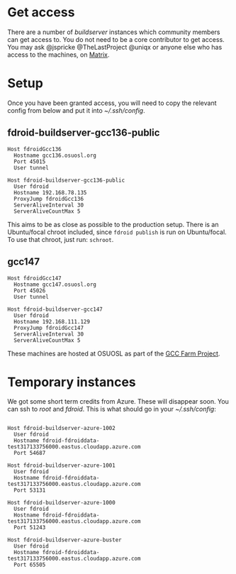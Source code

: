 # Get access

There are a number of _buildserver_ instances which community members can get access to.  You do not need to be a core contributor to get access. You may ask @jspricke @TheLastProject @uniqx or anyone else who has access to the machines, on [Matrix](https://matrix.to/#/#fdroid-dev:f-droid.org).

# Setup

Once you have been granted access, you will need to copy the relevant config from below and put it into _~/.ssh/config_.

## fdroid-buildserver-gcc136-public

```config
Host fdroidGcc136
  Hostname gcc136.osuosl.org
  Port 45015
  User tunnel

Host fdroid-buildserver-gcc136-public
  User fdroid
  Hostname 192.168.78.135
  ProxyJump fdroidGcc136
  ServerAliveInterval 30
  ServerAliveCountMax 5
```

This aims to be as close as possible to the production setup.  There is an Ubuntu/focal chroot included, since `fdroid publish` is run on Ubuntu/focal.  To use that chroot, just run: `schroot`.


## gcc147

```config
Host fdroidGcc147
  Hostname gcc147.osuosl.org
  Port 45026
  User tunnel

Host fdroid-buildserver-gcc147
  User fdroid
  Hostname 192.168.111.129
  ProxyJump fdroidGcc147
  ServerAliveInterval 30
  ServerAliveCountMax 5

```

These machines are hosted at OSUOSL as part of the [GCC Farm Project](https://cfarm.tetaneutral.net/machines/list/).


# Temporary instances

We got some short term credits from Azure.  These will disappear soon.  You can ssh to _root_ and _fdroid_.  This is what should go in your _~/.ssh/config_:

```config

Host fdroid-buildserver-azure-1002
  User fdroid
  Hostname fdroid-fdroiddata-test317133756000.eastus.cloudapp.azure.com
  Port 54687

Host fdroid-buildserver-azure-1001
  User fdroid
  Hostname fdroid-fdroiddata-test317133756000.eastus.cloudapp.azure.com
  Port 53131

Host fdroid-buildserver-azure-1000
  User fdroid
  Hostname fdroid-fdroiddata-test317133756000.eastus.cloudapp.azure.com
  Port 51243

Host fdroid-buildserver-azure-buster
  User fdroid
  Hostname fdroid-fdroiddata-test317133756000.eastus.cloudapp.azure.com
  Port 65505
```